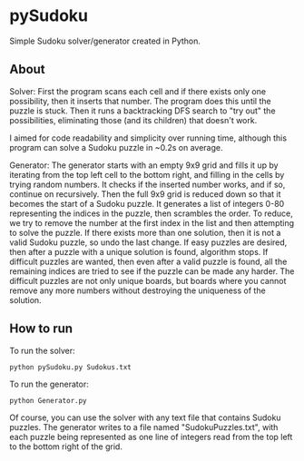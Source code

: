 pySudoku
========

Simple Sudoku solver/generator created in Python.

About
-----

Solver: First the program scans each cell and if there exists only one possibility, then it inserts that number. The program does this until the puzzle is stuck. Then it runs a backtracking DFS search to "try out" the possibilities, eliminating those (and its children) that doesn't work.

I aimed for code readability and simplicity over running time, although this program can solve a Sudoku puzzle in ~0.2s on average.

Generator: The generator starts with an empty 9x9 grid and fills it up by iterating from the top left cell to the bottom right, and filling in the cells by trying random numbers. It checks if the inserted number works, and if so, continue on recursively. Then the full 9x9 grid is reduced down so that it becomes the start of a Sudoku puzzle. It generates a list of integers 0-80 representing the indices in the puzzle, then scrambles the order. To reduce, we try to remove the number at the first index in the list and then attempting to solve the puzzle. If there exists more than one solution, then it is not a valid Sudoku puzzle, so undo the last change. If easy puzzles are desired, then after a puzzle with a unique solution is found, algorithm stops. If difficult puzzles are wanted, then even after a valid puzzle is found, all the remaining indices are tried to see if the puzzle can be made any harder. The difficult puzzles are not only unique boards, but boards where you cannot remove any more numbers without destroying the uniqueness of the solution.

How to run
----------
To run the solver:

    python pySudoku.py Sudokus.txt

To run the generator:

    python Generator.py

Of course, you can use the solver with any text file that contains Sudoku puzzles.
The generator writes to a file named "SudokuPuzzles.txt", with each puzzle being represented as one line of integers read from the top left to the bottom right of the grid.